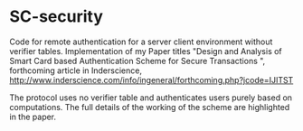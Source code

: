 # SC-security
Code for remote authentication for a server client environment without verifier tables.
Implementation of my Paper titles "Design and Analysis of Smart Card based Authentication Scheme for Secure Transactions ", forthcoming article in Inderscience, http://www.inderscience.com/info/ingeneral/forthcoming.php?jcode=IJITST

The protocol uses no verifier table and authenticates users purely based on computations. The full details of the working of the scheme are highlighted in the paper.
